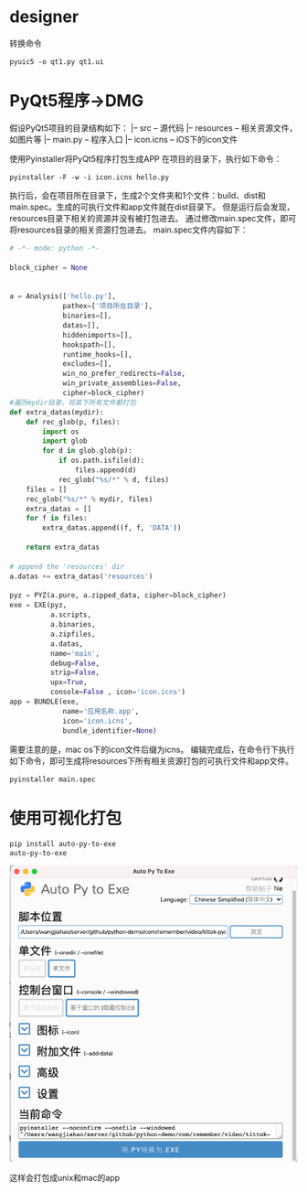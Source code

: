 # designer

转换命令
```shell
pyuic5 -o qt1.py qt1.ui
```




# PyQt5程序->DMG

假设PyQt5项目的目录结构如下： 
|– src – 源代码 
|– resources – 相关资源文件，如图片等 
|– main.py – 程序入口 
|– icon.icns – iOS下的icon文件


使用Pyinstaller将PyQt5程序打包生成APP
在项目的目录下，执行如下命令：
```shell
pyinstaller -F -w -i icon.icns hello.py
```

执行后，会在项目所在目录下，生成2个文件夹和1个文件：build、dist和main.spec。生成的可执行文件和app文件就在dist目录下。 
但是运行后会发现，resources目录下相关的资源并没有被打包进去。 
通过修改main.spec文件，即可将resources目录的相关资源打包进去。 
main.spec文件内容如下：

```python
# -*- mode: python -*-

block_cipher = None


a = Analysis(['hello.py'],
             pathex=['项目所在目录'],
             binaries=[],
             datas=[],
             hiddenimports=[],
             hookspath=[],
             runtime_hooks=[],
             excludes=[],
             win_no_prefer_redirects=False,
             win_private_assemblies=False,
             cipher=block_cipher)
#遍历mydir目录，将其下所有文件都打包
def extra_datas(mydir):
    def rec_glob(p, files):
        import os
        import glob
        for d in glob.glob(p):
            if os.path.isfile(d):
                files.append(d)
            rec_glob("%s/*" % d, files)
    files = []
    rec_glob("%s/*" % mydir, files)
    extra_datas = []
    for f in files:
        extra_datas.append((f, f, 'DATA'))

    return extra_datas

# append the 'resources' dir
a.datas += extra_datas('resources')

pyz = PYZ(a.pure, a.zipped_data, cipher=block_cipher)
exe = EXE(pyz,
          a.scripts,
          a.binaries,
          a.zipfiles,
          a.datas,
          name='main',
          debug=False,
          strip=False,
          upx=True,
          console=False , icon='icon.icns')
app = BUNDLE(exe,
             name='应用名称.app',
             icon='icon.icns',
             bundle_identifier=None)
```

需要注意的是，mac os下的icon文件后缀为icns。 
编辑完成后，在命令行下执行如下命令，即可生成将resources下所有相关资源打包的可执行文件和app文件。

```shell
pyinstaller main.spec
```


# 使用可视化打包
```shell
pip install auto-py-to-exe
auto-py-to-exe
```

![img.png](img.png)


这样会打包成unix和mac的app



